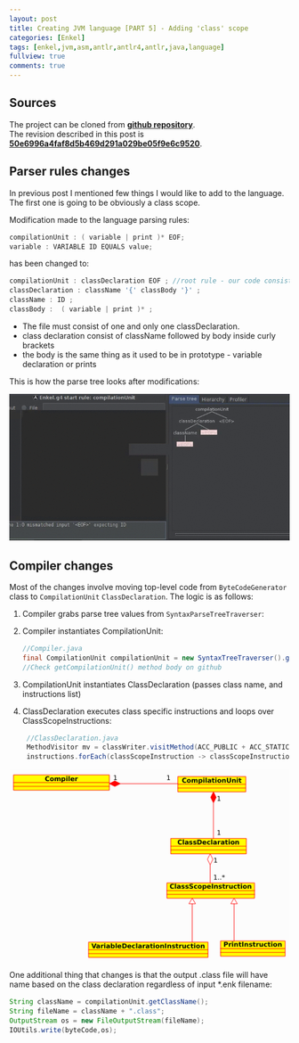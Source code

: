 ```yaml
---
layout: post
title: Creating JVM language [PART 5] - Adding 'class' scope
categories: [Enkel]
tags: [enkel,jvm,asm,antlr,antlr4,antlr,java,language]
fullview: true
comments: true
---
```

## Sources

The project can be cloned from **[github repository](https://github.com/JakubDziworski/Enkel-JVM-language)**.  
The revision described in this post is **[50e6996a4faf8d5b469d291a029be05f9e6c9520](https://github.com/JakubDziworski/Enkel-JVM-language/tree/50e6996a4faf8d5b469d291a029be05f9e6c9520)**.

## Parser rules changes

In previous post I mentioned few things I would like to add to the language.
The first one is going to be obviously a class scope.  

Modification made to the language parsing rules:

```java
compilationUnit : ( variable | print )* EOF;
variable : VARIABLE ID EQUALS value;
```

has been changed to: 

```java
compilationUnit : classDeclaration EOF ; //root rule - our code consist consist only of variables and prints (see definition below)
classDeclaration : className '{' classBody '}' ;
className : ID ;
classBody :  ( variable | print )* ;
```

 * The file must consist of one and only one classDeclaration.
 * class declaration consist of className followed by body inside curly brackets
 * the body is the same thing as it used to be in prototype - variable declaration or prints
 
This is how the parse tree looks after modifications: 

![Parse Tree](/assets/media/enkel_5/class_parse_tree.gif)

## Compiler changes

Most of the changes involve moving top-level code from ```ByteCodeGenerator``` class to ```CompilationUnit``` ```ClassDeclaration```.
The logic is as follows:

 1. Compiler grabs parse tree values from ```SyntaxParseTreeTraverser```: 
 2. Compiler instantiates CompilationUnit:
 
    ```java 
    //Compiler.java
    final CompilationUnit compilationUnit = new SyntaxTreeTraverser().getCompilationUnit(fileAbsolutePath);
    //Check getCompilationUnit() method body on github
    ```
 3. CompilationUnit instantiates ClassDeclaration (passes class name, and instructions list)
 4. ClassDeclaration executes class specific instructions and loops over ClassScopeInstructions:

    ```java
     //ClassDeclaration.java
     MethodVisitor mv = classWriter.visitMethod(ACC_PUBLIC + ACC_STATIC, "main", "([Ljava/lang/String;)V", null, null);
     instructions.forEach(classScopeInstruction -> classScopeInstruction.apply(mv));
    ```
 
![Parse Tree](/assets/media/enkel_5/uml.png)

One additional thing that changes is that the output .class file will have name
based on the class declaration regardless of input *.enk filename:

```java
String className = compilationUnit.getClassName();
String fileName = className + ".class";
OutputStream os = new FileOutputStream(fileName);
IOUtils.write(byteCode,os);
```
